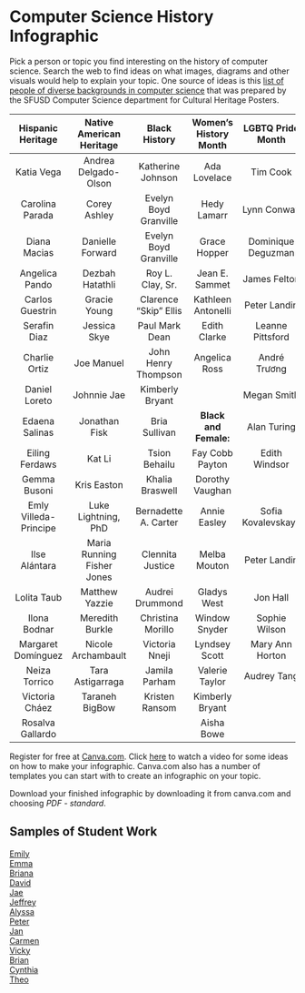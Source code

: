 # Computer Science History Infographic
Pick a person or topic you find interesting on the history of computer science. Search the web to find ideas on what images, diagrams and other visuals would help to explain your topic. One source of ideas is this [list of people of diverse backgrounds in computer science](https://sites.google.com/sfusd.edu/csplc/resources/cultural-heritage?authuser=0) that was prepared by the SFUSD Computer Science department for Cultural Heritage Posters.

| Hispanic Heritage  | Native American Heritage | Black History        | Women’s History Month | LGBTQ Pride Month | API Heritage Month 							
| :----:             |    :----:                |        :----:        |:----:                 |    :----:         |      :----:        |							
| Katia Vega         | Andrea Delgado-Olson     |  Katherine Johnson   | Ada Lovelace          | Tim Cook          | Chieko Asakawa    |							
| Carolina Parada    | Corey Ashley             | Evelyn Boyd Granville| Hedy Lamarr           | Lynn Conway       | Yukihiro Matsumoto 					
|Diana Macias|	Danielle Forward	|Evelyn Boyd Granville	|Grace Hopper|	Dominique Deguzman|	Yukihiro Matsumoto	|	
|Angelica Pando|	Dezbah Hatathli|	Roy L. Clay, Sr.|	Jean E. Sammet|	James Felton| Keith	Sundar Pichai	|	
|Carlos Guestrin|	Gracie Young|	Clarence “Skip” Ellis|	Kathleen Antonelli|	Peter Landin	|Ruchi Sanghvi		|
|Serafin Diaz|	Jessica Skye| Paul	Mark Dean|	Edith Clarke|	Leanne Pittsford|	Anne Aaron		|
|Charlie Ortiz|	Joe Manuel|	John Henry Thompson	|	Angelica Ross|	André Trương| Trọng Thi		|
|Daniel Loreto	|Johnnie Jae	|Kimberly Bryant|	|	Megan Smith| Christopher Strachey|	Zhang Yiming		|
|Edaena Salinas	|Jonathan Fisk	|Bria Sullivan|**Black and Female:** |	Alan Turing|Xiaoyuan Tu		|
|Eiling Ferdaws|	Kat Li|	Tsion Behailu|	Fay Cobb Payton|	Edith Windsor	|Kanchana Kanchanasut		|
|Gemma Busoni|	Kris Easton|	Khalia Braswell|	Dorothy Vaughan	|	 | Feng-Hsiung Hsu		|
|Emly Villeda-Principe|	Luke Lightning, PhD	|Bernadette A. Carter|	Annie Easley|	Sofia Kovalevskaya		|	
|Ilse Alántara|	Maria Running Fisher Jones|	Clennita Justice	|Melba Mouton|	Peter Landin	|Shigeru Miyamot|	
|Lolita Taub|	Matthew Yazzie|	Audrei Drummond|	Gladys West|	Jon Hall	|		
|Ilona Bodnar|	Meredith Burkle|	Christina Morillo	|Window Snyder|	Sophie Wilson	|		
|Margaret Domínguez|	Nicole Archambault|	Victoria Nneji	|Lyndsey Scott|	Mary Ann Horton		|	
|Neiza Torrico|	Tara Astigarraga	|Jamila Parham|	Valerie Taylor|	Audrey Tang		|	
|Victoria Cháez|	Taraneh BigBow	|Kristen Ransom|	Kimberly Bryant	|			
|Rosalva Gallardo	| |		|Aisha Bowe		|		
 
Register for free at [Canva.com](http://www.canva.com). Click [here](https://www.youtube.com/watch?v=W1v3ILOnfGs) to watch a video for some ideas on how to make your infographic. Canva.com also has a number of templates you can start with to create an infographic on your topic.
 
Download your finished infographic by downloading it from canva.com and choosing *PDF - standard*. 

Samples of Student Work
----------------------
[Emily](EmilyGraceHopper.pdf)   
[Emma](EmmaAlanTuring.pdf)  
[Briana](BrianaMargaretHamilton.pdf)   
[David](DavidGeorgeBoole.pdf)   
[Jae](JaeKatherineJohnson.pdf)   
[Jeffrey](JeffreyKonradZuse.pdf)   
[Alyssa](AlyssaAdaLovelace.pdf)   
[Peter](PeterTimBerners-Lee.pdf)  
[Jan](JanPDP.pdf)   
[Carmen](CarminMOUSE.pdf)   
[Vicky](VickyHealthInformatics.pdf)   
[Brian](BrianPunchCards.pdf)   
[Cynthia](CynthiaJacquardLoom.pdf)   
[Theo](TheoBabbage.pdf)   
 
